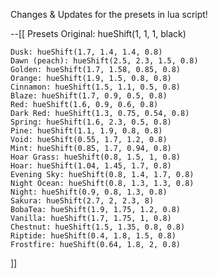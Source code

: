 Changes & Updates for the presets in lua script!

--[[ Presets
	Original: hueShift(1, 1, 1, black)
	
	Dusk: hueShift(1.7, 1.4, 1.4, 0.8)
	Dawn (peach): hueShift(2.5, 2.3, 1.5, 0.8)
	Golden: hueShift(1.7, 1.58, 0.85, 0.8)
	Orange: hueShift(1.9, 1.5, 0.8, 0.8)
	Cinnamon: hueShift(1.5, 1.1, 0.5, 0.8)
	Blaze: hueShift(1.7, 0.9, 0.5, 0.8)
	Red: hueShift(1.6, 0.9, 0.6, 0.8)
	Dark Red: hueShift(1.3, 0.75, 0.54, 0.8)
	Spring: hueShift(1.6, 2.3, 0.5, 0.8)
	Pine: hueShift(1.1, 1.9, 0.8, 0.8)
	Void: hueShift(0.55, 1.7, 1.2, 0.8)
	Mint: hueShift(0.85, 1.7, 0.94, 0.8)
	Hoar Grass: hueShift(0.8, 1.5, 1, 0.8)
	Hoar: hueShift(1.04, 1.45, 1.7, 0.8)
	Evening Sky: hueShift(0.8, 1.4, 1.7, 0.8)
	Night Ocean: hueShift(0.8, 1.3, 1.3, 0.8)
	Night: hueShift(0.9, 0.8, 1.3, 0.8)
	Sakura: hueShift(2.7, 2, 2.3, 8)
	BobaTea: hueShift(1.9, 1.75, 1.2, 0.8)
	Vanilla: hueShift(1.7, 1.75, 1, 0.8)
	Chestnut: hueShift(1.5, 1.35, 0.8, 0.8)
	Riptide: hueShift(0.4, 1.8, 1.5, 0.8)
	Frostfire: hueShift(0.64, 1.8, 2, 0.8)
]]
